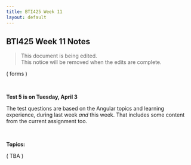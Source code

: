 ```yaml
---
title: BTI425 Week 11
layout: default
---
```


## BTI425 Week 11 Notes

> This document is being edited.  
> This notice will be removed when the edits are complete.  

( forms )

<br>

**Test 5 is on Tuesday, April 3**

The test questions are based on the Angular topics and learning experience, during last week *and* this week. That includes some content from the current assignment too. 

<br>

**Topics:**

( TBA )

<br>

